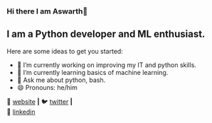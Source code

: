 ### Hi there I am Aswarth👋
## I am a Python developer and ML enthusiast. 

Here are some ideas to get you started:

- 🔭 I’m currently working on improving my IT and python skills.
- 🌱 I’m currently learning basics of machine learning.
- 💬 Ask me about python, bash.
- 😄 Pronouns: he/him

🏡 [website][website] **|** 
🐦 [twitter][twitter] **|**  
👔 [linkedin][linkedin]

[website]: https://aswarth123.github.io/
[twitter]: https://twitter.com/Aswarthnarayan2
[linkedin]: https://www.linkedin.com
